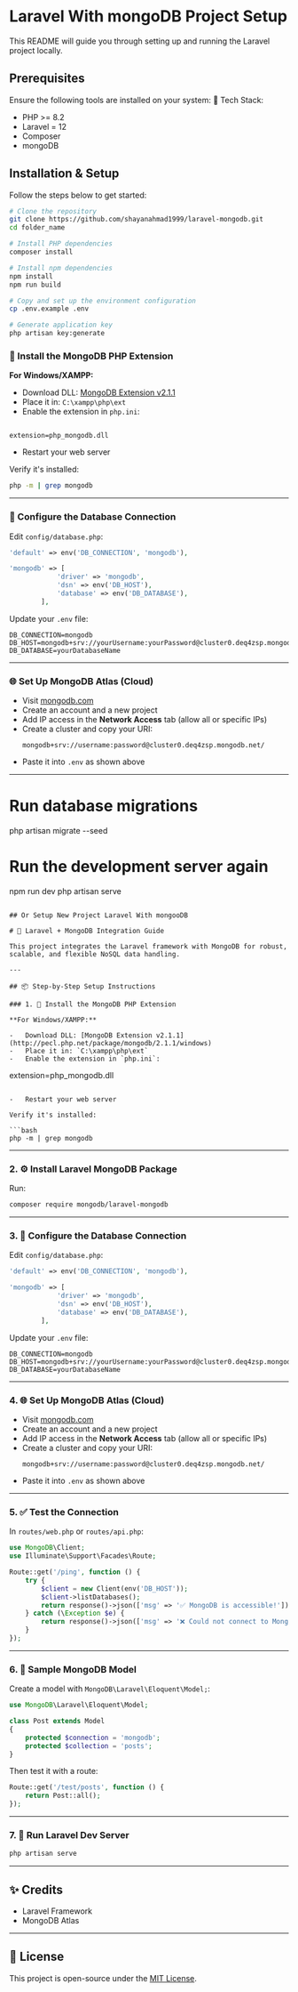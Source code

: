 # Laravel With mongoDB Project Setup

This README will guide you through setting up and running the Laravel project locally.

## Prerequisites

Ensure the following tools are installed on your system:
🔧 Tech Stack:

-   PHP >= 8.2
-   Laravel = 12
-   Composer
-   mongoDB

## Installation & Setup

Follow the steps below to get started:

```bash
# Clone the repository
git clone https://github.com/shayanahmad1999/laravel-mongodb.git
cd folder_name

# Install PHP dependencies
composer install

# Install npm dependencies
npm install
npm run build

# Copy and set up the environment configuration
cp .env.example .env

# Generate application key
php artisan key:generate
```

### 🧩 Install the MongoDB PHP Extension

**For Windows/XAMPP:**

-   Download DLL: [MongoDB Extension v2.1.1](http://pecl.php.net/package/mongodb/2.1.1/windows)
-   Place it in: `C:\xampp\php\ext`
-   Enable the extension in `php.ini`:

```

extension=php_mongodb.dll

```

-   Restart your web server

Verify it's installed:

```bash
php -m | grep mongodb
```

---

### 🔧 Configure the Database Connection

Edit `config/database.php`:

```php
'default' => env('DB_CONNECTION', 'mongodb'),

'mongodb' => [
            'driver' => 'mongodb',
            'dsn' => env('DB_HOST'),
            'database' => env('DB_DATABASE'),
        ],
```

Update your `.env` file:

```
DB_CONNECTION=mongodb
DB_HOST=mongodb+srv://yourUsername:yourPassword@cluster0.deq4zsp.mongodb.net/
DB_DATABASE=yourDatabaseName

```

---

### 🌐 Set Up MongoDB Atlas (Cloud)

-   Visit [mongodb.com](https://www.mongodb.com/)
-   Create an account and a new project
-   Add IP access in the **Network Access** tab (allow all or specific IPs)
-   Create a cluster and copy your URI:
    ```
    mongodb+srv://username:password@cluster0.deq4zsp.mongodb.net/
    ```
-   Paste it into `.env` as shown above

---

# Run database migrations

php artisan migrate --seed

# Run the development server again

npm run dev
php artisan serve

```

## Or Setup New Project Laravel With mongooDB

# 🚀 Laravel + MongoDB Integration Guide

This project integrates the Laravel framework with MongoDB for robust, scalable, and flexible NoSQL data handling.

---

## 📦 Step-by-Step Setup Instructions

### 1. 🧩 Install the MongoDB PHP Extension

**For Windows/XAMPP:**

-   Download DLL: [MongoDB Extension v2.1.1](http://pecl.php.net/package/mongodb/2.1.1/windows)
-   Place it in: `C:\xampp\php\ext`
-   Enable the extension in `php.ini`:

```

extension=php_mongodb.dll

````

-   Restart your web server

Verify it's installed:

```bash
php -m | grep mongodb
````

---

### 2. ⚙️ Install Laravel MongoDB Package

Run:

```bash
composer require mongodb/laravel-mongodb
```

---

### 3. 🔧 Configure the Database Connection

Edit `config/database.php`:

```php
'default' => env('DB_CONNECTION', 'mongodb'),

'mongodb' => [
            'driver' => 'mongodb',
            'dsn' => env('DB_HOST'),
            'database' => env('DB_DATABASE'),
        ],
```

Update your `.env` file:

```
DB_CONNECTION=mongodb
DB_HOST=mongodb+srv://yourUsername:yourPassword@cluster0.deq4zsp.mongodb.net/
DB_DATABASE=yourDatabaseName

```

---

### 4. 🌐 Set Up MongoDB Atlas (Cloud)

-   Visit [mongodb.com](https://www.mongodb.com/)
-   Create an account and a new project
-   Add IP access in the **Network Access** tab (allow all or specific IPs)
-   Create a cluster and copy your URI:
    ```
    mongodb+srv://username:password@cluster0.deq4zsp.mongodb.net/
    ```
-   Paste it into `.env` as shown above

---

### 5. ✅ Test the Connection

In `routes/web.php` or `routes/api.php`:

```php
use MongoDB\Client;
use Illuminate\Support\Facades\Route;

Route::get('/ping', function () {
    try {
        $client = new Client(env('DB_HOST'));
        $client->listDatabases();
        return response()->json(['msg' => '✅ MongoDB is accessible!']);
    } catch (\Exception $e) {
        return response()->json(['msg' => '❌ Could not connect to MongoDB: ' . $e->getMessage()]);
    }
});
```

---

### 6. 🧱 Sample MongoDB Model

Create a model with `MongoDB\Laravel\Eloquent\Model;`:

```php
use MongoDB\Laravel\Eloquent\Model;

class Post extends Model
{
    protected $connection = 'mongodb';
    protected $collection = 'posts';
}
```

Then test it with a route:

```php
Route::get('/test/posts', function () {
    return Post::all();
});
```

---

### 7. 🚦 Run Laravel Dev Server

```bash
php artisan serve
```

---

## ✨ Credits

-   Laravel Framework
-   MongoDB Atlas

---

## 📄 License

This project is open-source under the [MIT License](https://opensource.org/licenses/MIT).

```

```
